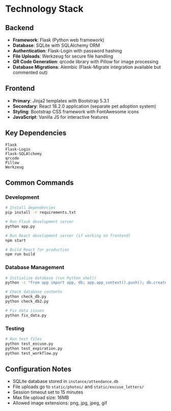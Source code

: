# Technology Stack

## Backend

- **Framework**: Flask (Python web framework)
- **Database**: SQLite with SQLAlchemy ORM
- **Authentication**: Flask-Login with password hashing
- **File Uploads**: Werkzeug for secure file handling
- **QR Code Generation**: qrcode library with Pillow for image processing
- **Database Migrations**: Alembic (Flask-Migrate integration available but commented out)

## Frontend

- **Primary**: Jinja2 templates with Bootstrap 5.3.1
- **Secondary**: React 18.2.0 application (separate pet adoption system)
- **Styling**: Bootstrap CSS framework with FontAwesome icons
- **JavaScript**: Vanilla JS for interactive features

## Key Dependencies

```
Flask
Flask-Login
Flask-SQLAlchemy
qrcode
Pillow
Werkzeug
```

## Common Commands

### Development

```bash
# Install dependencies
pip install -r requirements.txt

# Run Flask development server
python app.py

# Run React development server (if working on frontend)
npm start

# Build React for production
npm run build
```

### Database Management

```bash
# Initialize database (run Python shell)
python -c "from app import app, db; app.app_context().push(); db.create_all()"

# Check database contents
python check_db.py
python check_db2.py

# Fix data issues
python fix_data.py
```

### Testing

```bash
# Run test files
python test_excuse.py
python test_expiration.py
python test_workflow.py
```

## Configuration Notes

- SQLite database stored in `instance/attendance.db`
- File uploads go to `static/photos/` and `static/excuse_letters/`
- Session timeout set to 15 minutes
- Max file upload size: 16MB
- Allowed image extensions: png, jpg, jpeg, gif
